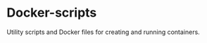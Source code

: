 Docker-scripts
==============

Utility scripts and Docker files for creating and running containers.
